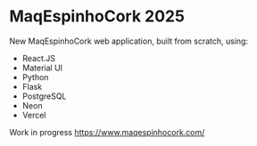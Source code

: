 # MaqEspinhoCork 2025
New MaqEspinhoCork web application, built from scratch, using:
 - React.JS
 - Material UI
 - Python
 - Flask
 - PostgreSQL
 - Neon
 - Vercel

Work in progress
https://www.maqespinhocork.com/
